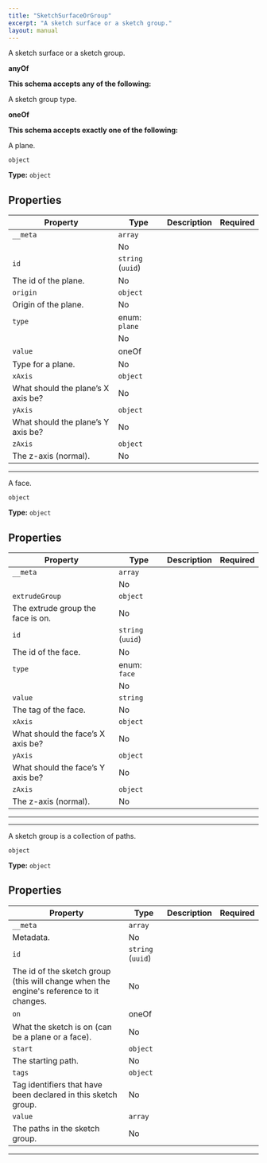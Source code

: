 ```yaml
---
title: "SketchSurfaceOrGroup"
excerpt: "A sketch surface or a sketch group."
layout: manual
---
```


A sketch surface or a sketch group.


**anyOf**



**This schema accepts any of the following:**

A sketch group type.


**oneOf**




**This schema accepts exactly one of the following:**

A plane.


`object`

**Type:** `object`





## Properties

| Property | Type | Description | Required |
|----------|------|-------------|----------|
| `__meta` | `array`
 |  | No |
| `id` | `string` (`uuid`)
 | The id of the plane. | No |
| `origin` | `object`
 | Origin of the plane. | No |
| `type` | enum: `plane`
 |  | No |
| `value` | oneOf
 | Type for a plane. | No |
| `xAxis` | `object`
 | What should the plane’s X axis be? | No |
| `yAxis` | `object`
 | What should the plane’s Y axis be? | No |
| `zAxis` | `object`
 | The z-axis (normal). | No |


----
A face.


`object`

**Type:** `object`





## Properties

| Property | Type | Description | Required |
|----------|------|-------------|----------|
| `__meta` | `array`
 |  | No |
| `extrudeGroup` | `object`
 | The extrude group the face is on. | No |
| `id` | `string` (`uuid`)
 | The id of the face. | No |
| `type` | enum: `face`
 |  | No |
| `value` | `string`
 | The tag of the face. | No |
| `xAxis` | `object`
 | What should the face’s X axis be? | No |
| `yAxis` | `object`
 | What should the face’s Y axis be? | No |
| `zAxis` | `object`
 | The z-axis (normal). | No |


----




----
A sketch group is a collection of paths.


`object`

**Type:** `object`





## Properties

| Property | Type | Description | Required |
|----------|------|-------------|----------|
| `__meta` | `array`
 | Metadata. | No |
| `id` | `string` (`uuid`)
 | The id of the sketch group (this will change when the engine&#x27;s reference to it changes. | No |
| `on` | oneOf
 | What the sketch is on (can be a plane or a face). | No |
| `start` | `object`
 | The starting path. | No |
| `tags` | `object`
 | Tag identifiers that have been declared in this sketch group. | No |
| `value` | `array`
 | The paths in the sketch group. | No |


----





